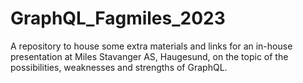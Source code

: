 # GraphQL_Fagmiles_2023
A repository to house some extra materials and links for an in-house presentation at Miles Stavanger AS, Haugesund, on the topic of the possibilities, weaknesses and strengths of GraphQL.
